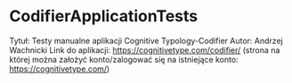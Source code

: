 # CodifierApplicationTests

Tytuł: Testy manualne aplikacji Cognitive Typology-Codifier
Autor: Andrzej Wachnicki
Link do aplikacji: https://cognitivetype.com/codifier/ (strona na której można założyć konto/zalogować się na istniejące konto: https://cognitivetype.com/)
